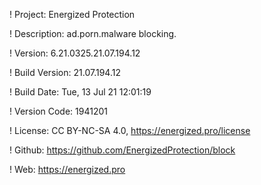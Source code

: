 ! Project: Energized Protection

! Description: ad.porn.malware blocking.

! Version: 6.21.0325.21.07.194.12

! Build Version: 21.07.194.12

! Build Date: Tue, 13 Jul 21 12:01:19

! Version Code: 1941201

! License: CC BY-NC-SA 4.0, https://energized.pro/license

! Github: https://github.com/EnergizedProtection/block

! Web: https://energized.pro
